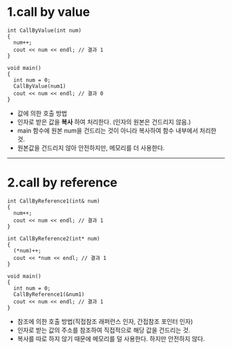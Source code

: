 # 1.call by value
```
int CallByValue(int num)
{
  num++;
  cout << num << endl; // 결과 1
}

void main()
{
  int num = 0;
  CallByValue(num1)
  cout << num << endl; // 결과 0
}
```
- 값에 의한 호출 방법
- 인자로 받은 값을 __복사__ 하여 처리한다. (인자의 원본은 건드리지 않음.)
- main 함수에 원본 num을 건드리는 것이 아니라 복사하여 함수 내부에서 처리한 것.
- 원본값을 건드리지 않아 안전하지만, 메모리를 더 사용한다.
***
# 2.call by reference
```
int CallByReference1(int& num)
{
  num++;
  cout << num << endl; // 결과 1
}

int CallByReference2(int* num)
{
  (*num)++;
  cout << *num << endl; // 결과 1
}

void main()
{
  int num = 0;
  CallByReference1(&num1)
  cout << num << endl; // 결과 1
}
```
- 참조에 의한 호출 방법(직접참조 래퍼런스 인자, 간접참조 포인터 인자)
- 인자로 받는 값의 주소를 참조하여 직접적으로 해당 값을 건드리는 것.
- 복사를 따로 하지 않기 때문에 메모리를 덜 사용한다. 하지만 안전하지 않다.
